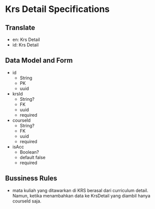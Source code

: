 # Krs Detail Specifications

## Translate

- en: Krs Detail
- id: Krs Detail

## Data Model and Form

- id
  - String
  - PK
  - uuid
- krsId
  - String?
  - FK
  - uuid
  - required
- courseId
  - String?
  - FK
  - uuid
  - required
- isAcc
  - Boolean?
  - default false
  - required

## Bussiness Rules

- mata kuliah yang ditawarkan di KRS berasal dari curriculum detail. Namun, ketika menambahkan data ke KrsDetail yang diambil hanya courseId saja.
